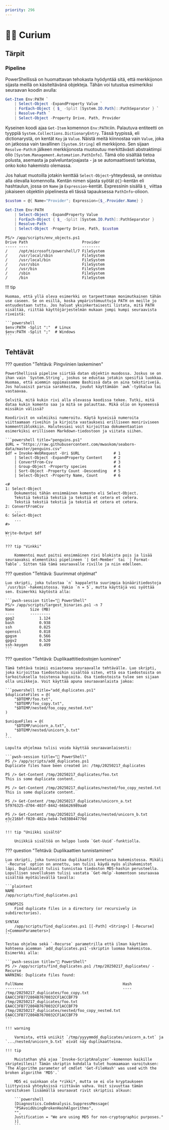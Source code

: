 ```yaml
---
priority: 296
---
```


# 👩‍🔬 Curium

## Tärpit

### Pipeline

PowerShellissä on huomattavan tehokasta hyödyntää sitä, että merkkijonon sijasta meillä on käsiteltävänä objekteja. Tähän voi tutustua esimerkiksi seuraavan koodin avulla:

```powershell title="🐳 PowerShell"
Get-Item Env:PATH `
    | Select-Object -ExpandProperty Value `
    | ForEach-Object { $_ -Split [System.IO.Path]::PathSeparator } `
    | Resolve-Path `
    | Select-Object -Property Drive, Path, Provider 
```

Kyseinen koodi ajaa `Get-Item` komennon `Env:PATH`:iin. Palautuva entiteetti on tyyppiä `System.Collections.DictionaryEntry`. Tässä tyypissä, eli dictionarystä, on kentät `Key` ja `Value`. Näistä meitä kiinnostaa vain `Value`, joka on jatkossa vain tavallinen `[System.String]` eli merkkijono. Sen sijaan `Resolve-Path`:n jälkeen merkkijonosta muotoutuu merkittävästi abstraktimpi olio `[System.Management.Automation.PathInfo]`. Tämä olio sisältää tietoa polusta, asemasta ja palveluntarjoajasta - ja se automaattisesti tarkistaa, onko koko hakemisto olemassa.

Jos haluat muotoilla jotakin kenttää `Select-Object`-yhteydessä, se onnistuu alla olevalla komennolla. Kentän nimen sijasta syötät `@{}`-kentän eli hashtaulun, jossa on `Name` ja `Expression`-kentät. Expressinin sisällä `$_` viittaa jokaiseen objektiin pipelinesta eli tässä tapauksessa `PathInfo`-olioon.

```powershell title="env_objects.ps1"
$custom = @{ Name="Provider"; Expression={$_.Provider.Name} }

Get-Item Env:PATH 
    | Select-Object -ExpandProperty Value 
    | ForEach-Object { $_ -Split [System.IO.Path]::PathSeparator } 
    | Resolve-Path 
    | Select-Object -Property Drive, Path, $custom
```

```powershell-session title="🐳 Tuloste"
PS/> /app/scripts/env_objects.ps1
Drive Path                        Provider
----- ----                        --------
/     /opt/microsoft/powershell/7 FileSystem
/     /usr/local/sbin             FileSystem
/     /usr/local/bin              FileSystem
/     /usr/sbin                   FileSystem
/     /usr/bin                    FileSystem
/     /sbin                       FileSystem
/     /bin                        FileSystem
```

!!! tip

    Huomaa, että yllä oleva esimerkki on tarpeettoman monimutkainen tähän use caseen. Se on esillä, koska ympäristömuuttuja PATH on meille jo entuudestaan tuttu. Jos haluat yksinkertaisesti listata, mitä PATH sisältää, riittää käyttöjärjestelmän mukaan jompi kumpi seuraavista riveistä:

    ```powershell
    $env:PATH -Split ":"  # Linux
    $env:PATH -Split ";"  # Windows
    ```

## Tehtävät

??? question "Tehtävä: Pingviinien laskeminen"

    PowerShellissä pipeline siirtää datan objektin muodossa. Joskus se on ihan vain `System.String`, joskus se edustaa jotakin spesifiä luokkaa. Huomaa, että aiemmin oppimassamme Bashissä data on aina tekstirivejä. Jos haluaisit parsia sarakkeita, joudut käyttämään `awk`-työkalua tai vastaavaa.
    
    Selvitä, mitä kukin rivi alla olevassa koodissa tekee. Tutki, mitä dataa kukin komento saa ja mitä se palauttaa. Mikä olio on kyseeessä missäkin välissä?

    Koodirivit on valmiiksi numeroitu. Käytä kyseisiä numeroita viittaamaan riveihin ja kirjoita vastauksesi erilliseen moniriviseen kommenttiblokkiin. Halutessasi voit kirjoittaa dokumentaation esimerkiksi erilliseen Markdown-tiedostoon ja viitata siihen.

    ```powershell title="penguins.ps1"
    $URL = "https://raw.githubusercontent.com/mwaskom/seaborn-data/master/penguins.csv"
    $df = Invoke-WebRequest -Uri $URL               # 1
        | Select-Object -ExpandProperty Content     # 2
        | ConvertFrom-Csv                           # 3
        | Group-Object -Property species            # 4
        | Sort-Object -Property Count -Descending   # 5
        | Select-Object -Property Name, Count       # 6

    <#
    1: Select-Object
        Dokumentoi tähän ensimmäinen komento eli Select-Object.
        Tekstiä tekstiä tekstiä ja tekstiä et cetera et cetera.
        Tekstiä tekstiä tekstiä ja tekstiä et cetera et cetera.
    2: ConvertFromCsv
        ...
    6: Select-Object
        ...
    #>

    Write-Output $df
    ```

    ??? tip "Vinkki"

        Kommentoi muut paitsi ensimmäinen rivi blokista pois ja lisää seuraavaksi elementiksi pipelineen `| Get-Member` tai `| Format-Table`. Sitten tää tämä seuraavalle riville ja niin edelleen.

??? question "Tehtävä: Suurimmat ohjelmat"

    Luo skripti, joka tulostaa `n` kappaletta suurimpia binääritiedostoja `/usr/bin`-hakemistossa. Vakio `n = 5`, mutta käyttäjä voi syöttää sen. Esimerkki käytöstä alla:

    ```pwsh-session title="🐳 PowerShell"
    PS/> /app/scripts/largest_binaries.ps1 -n 7
    Name       Size (MB)
    ----       ---------
    gpg2           1.124
    bash           0.938
    ssh            0.825
    openssl        0.818
    gpgsm          0.566
    gpgv2          0.520
    ssh-keygen     0.499
    ```

??? question "Tehtävä: Duplikaattitiedostojen luominen"

    Tämä tehtävä toimii esiasteena seuraavalle tehtävälle. Luo skripti, joka kirjoittaa tiedostoihin sisältöä siten, että osa tiedostoista on tarkoituksella toistensa kopioita. Osa tiedostoista tulee sen sijaan olla uniikkeja. Voit käyttää apuna seuraavanlaista jakoa:

    ```powershell title="add_duplicates.ps1"
    $duplicateFiles = @(
        "$DTEMP/foo.txt",
        "$DTEMP/foo_copy.txt",
        "$DTEMP/nested/foo_copy_nested.txt"
    )

    $uniqueFiles = @(
        "$DTEMP/unicorn_a.txt",
        "$DTEMP/nested/unicorn_b.txt"
    )
    ```

    Lopulta ohjelmaa tulisi voida käyttää seuraavanlaisesti:

    ```pwsh-session title="🐳 PowerShell"
    PS /> /app/scripts/add_duplicates.ps1
    Duplicate files have been created in: /tmp/20250217_duplicates

    PS /> Get-Content /tmp/20250217_duplicates/foo.txt
    This is some duplicate content.

    PS /> Get-Content /tmp/20250217_duplicates/nested/foo_copy_nested.txt
    This is some duplicate content.

    PS /> Get-Content /tmp/20250217_duplicates/unicorn_a.txt             
    5f976325-d704-403f-8442-66b626989aa0

    PS /> Get-Content /tmp/20250217_duplicates/nested/unicorn_b.txt      
    e3c216bf-f020-402a-beb4-7e838044776d
    ```

    !!! tip "Uniikki sisältö"

        Uniikkiä sisältöä on helppo luoda `Get-Uuid`-funktiolla.

??? question "Tehtävä: Duplikaattien tunnistaminen"

    Luo skripti, joka tunnistaa duplikaatit annetussa hakemistossa. Mikäli `-Recurse` option on annettu, sen tulisi käydä myös alihakemistot läpi. Duplikaatit tulisi tunnistaa tiedoston MD5-hashin perusteella. Lopullisen sovelluksen tulisi vastata `Get-Help`-komentoon seuraavaa sisältöä myötäilevällä tavalla:

    ```plaintext
    NAME
    /app/scripts/find_duplicates.ps1
    
    SYNOPSIS
        Find duplicate files in a directory (or recursively in subdirectories).
    
    SYNTAX
        /app/scripts/find_duplicates.ps1 [[-Path] <String>] [-Recurse] [<CommonParameters>]
    ```

    Testaa ohjelma sekä `-Recurse` parametrilla että ilman käyttäen kohteena aiemman `add_duplicates.ps1`-skriptin luomaa hakemistoa. Esimerkki alla:

    ```pwsh-session title="🐳 PowerShell"
    PS /> /app/scripts/find_duplicates.ps1 /tmp/20250217_duplicates/ -Recurse
    WARNING: Duplicate files found:

    FullName                                            Hash
    --------                                            ----
    /tmp/20250217_duplicates/foo_copy.txt               EAACC3FB772804B7670032CF1ACCBF79
    /tmp/20250217_duplicates/foo.txt                    EAACC3FB772804B7670032CF1ACCBF79
    /tmp/20250217_duplicates/nested/foo_copy_nested.txt EAACC3FB772804B7670032CF1ACCBF79
    ```

    !!! warning

        Varmista, että uniikit `/tmp/yyyymmdd_duplicates/unicorn_a.txt` ja `.../nested/unicorn_b.txt` eivät näy duplikaatteina.

    !!! tip

        Muistathan yhä ajaa `Invoke-ScriptAnalyzer`-komennon kaikille skripteillesi! Tämän skriptin kohdalla tulet huomaamaan varoituksen: `The Algorithm parameter of cmdlet 'Get-FileHash' was used with the broken algorithm 'MD5'.`

        MD5 ei suinkaan ole *rikki*, mutta se ei ole kryptaukseen liittyvissä yhteyksissä riittävän vahva. Voit sivuuttaa tämän varoituksen lisäämällä seuraavat rivit skriptisi alkuun:

        ```powershell
        [Diagnostics.CodeAnalysis.SuppressMessage(
        "PSAvoidUsingBrokenHashAlgorithms",
        "",
        Justification = "We are using MD5 for non-cryptographic purposes."
        )]
        ```